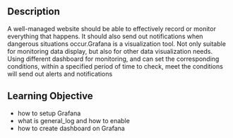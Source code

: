 ## Description
A well-managed website should be able to effectively record or monitor everything that happens. It should also send out notifications when dangerous situations occur.Grafana is a visualization tool. Not only suitable for monitoring data display, but also for other data visualization needs. Using different dashboard for monitoring, and can set the corresponding conditions, within a specified period of time to check, meet the conditions will send out alerts and notifications

## Learning Objective
- how to setup Grafana
- what is general_log and how to enable
- how to create dashboard on Grafana
